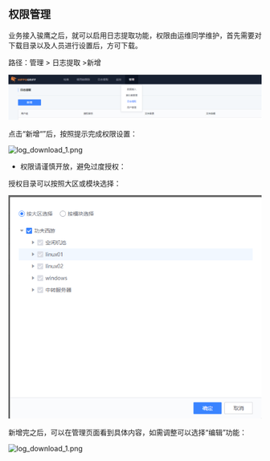 
## 权限管理

业务接入骏鹰之后，就可以启用日志提取功能，权限由运维同学维护，首先需要对下载目录以及人员进行设置后，方可下载。

路径：管理 > 日志提取 >新增

![log_download_1.png](../media/log_download_1.png)

点击“新增“”后，按照提示完成权限设置：

![log_download_1.png](../media/log_download_2.png)

-	权限请谨慎开放，避免过度授权：

授权目录可以按照大区或模块选择：

![log_download_1.png](../media/log_download_3.png)

新增完之后，可以在管理页面看到具体内容，如需调整可以选择“编辑”功能：

![log_download_1.png](../media/log_download_4.png)
